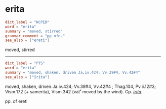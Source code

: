# erita

``` toml
dict_label = "NCPED"
word = "erita"
summary = "moved, stirred"
grammar_comment = "pp mfn."
see_also = ["ereti"]
```

moved, stirred

--------------------

``` toml
dict_label = "PTS"
word = "erita"
summary = "moved, shaken, driven Ja.iv.424; Vv.39#4, Vv.42#4"
see_also = ["īrita"]
```

moved, shaken, driven Ja.iv.424; Vv.39#4, Vv.42#4 ; Thag.104, Pv.ii.12#3; Vism.172 (\+ samerita), Vism.342 (vāt˚ moved by the wind). Cp. *[īrita](īrita.md)*.

pp. of ereti

